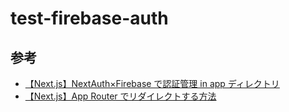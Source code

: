 # test-firebase-auth

## 参考

- [【Next.js】NextAuth×Firebase で認証管理 in app ディレクトリ](https://zenn.dev/tentel/articles/cc76611f4010c9)
- [【Next.js】App Router でリダイレクトする方法](https://zenn.dev/bmth/articles/app-router-redirect)
